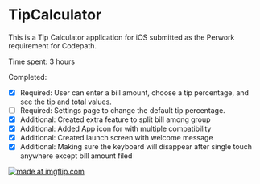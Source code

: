 # TipCalculator

This is a Tip Calculator application for iOS submitted as the Perwork requirement for Codepath.

Time spent: 3 hours

Completed:

* [x] Required: User can enter a bill amount, choose a tip percentage, and see the tip and total values.
* [ ] Required: Settings page to change the default tip percentage.
* [x] Additional: Created extra feature to split bill among group
* [x] Additional: Added App icon for with multiple compatibility
* [x] Additional: Created launch screen with welcome message
* [x] Additional: Making sure the keyboard will disappear after single touch anywhere except bill amount filed

<a href="https://imgflip.com/gif/1kufsz"><img src="https://i.imgflip.com/1kufsz.gif" title="made at imgflip.com"/></a>
